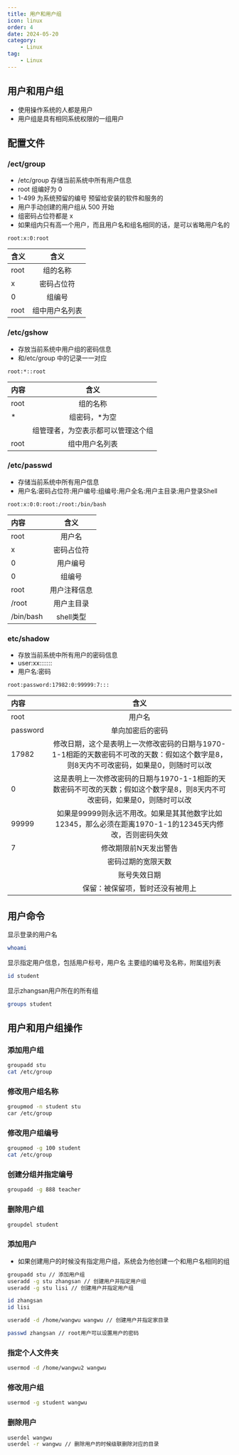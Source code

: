 ```yaml
---
title: 用户和用户组
icon: linux
order: 4
date: 2024-05-20
category:
    - Linux
tag:
    - Linux
---
```


## 用户和用户组

- 使用操作系统的人都是用户
- 用户组是具有相同系统权限的一组用户

## 配置文件

### /ect/group

- /etc/group 存储当前系统中所有用户信息
- root 组编好为 0
- 1-499 为系统预留的编号 预留给安装的软件和服务的
- 用户手动创建的用户组从 500 开始
- 组密码占位符都是 x
- 如果组内只有高一个用户，而且用户名和组名相同的话，是可以省略用户名的

`root:x:0:root`

| 含义 |      含义      |
| :--- | :------------: |
| root |    组的名称    |
| x    |   密码占位符   |
| 0    |     组编号     |
| root | 组中用户名列表 |

### /etc/gshow

- 存放当前系统中用户组的密码信息
- 和/etc/group 中的记录一一对应

`root:*::root`

| 内容 |                含义                |
| :--- | :--------------------------------: |
| root |              组的名称              |
| *    |           组密码，*为空            |
|      | 组管理者，为空表示都可以管理这个组 |
| root |           组中用户名列表           |

### /etc/passwd

- 存储当前系统中所有用户信息
- 用户名:密码占位符:用户编号:组编号:用户全名:用户主目录:用户登录Shell

`root:x:0:0:root:/root:/bin/bash`

| 内容      |     含义     |
| :-------- | :----------: |
| root      |    用户名    |
| x         |  密码占位符  |
| 0         |   用户编号   |
| 0         |    组编号    |
| root      | 用户注释信息 |
| /root     |  用户主目录  |
| /bin/bash |  shell类型   |

### etc/shadow

- 存放当前系统中所有用户的密码信息
- user:xx:::::::
- 用户名:密码

`root:password:17982:0:99999:7:::`

| 内容     |                                                                  含义                                                                   |
| :------- | :-------------------------------------------------------------------------------------------------------------------------------------: |
| root     |                                                                 用户名                                                                  |
| password |                                                            单向加密后的密码                                                             |
| 17982    | 修改日期，这个是表明上一次修改密码的日期与1970-1-1相距的天数密码不可改的天数：假如这个数字是8，则8天内不可改密码，如果是0，则随时可以改 |
| 0        |       这是表明上一次修改密码的日期与1970-1-1相距的天数密码不可改的天数；假如这个数字是8，则8天内不可改密码，如果是0，则随时可以改       |
| 99999    |                 如果是99999则永远不用改。如果是其其他数字比如12345，那么必须在距离1970-1-1的12345天内修改，否则密码失效                 |
| 7        |                                                          修改期限前N天发出警告                                                          |
|          |                                                           密码过期的宽限天数                                                            |
|          |                                                              账号失效日期                                                               |
|          |                                                    保留：被保留项，暂时还没有被用上                                                     |

## 用户命令

显示登录的用户名

```bash
whoami
```

显示指定用户信息，包括用户标号，用户名 主要组的编号及名称，附属组列表

```bash
id student
```

显示zhangsan用户所在的所有组

```bash
groups student
```

## 用户和用户组操作

### 添加用户组

```bash
groupadd stu
cat /etc/group
```

### 修改用户组名称

```bash
groupmod -n student stu
car /etc/group
```

### 修改用户组编号

```bash
groupmod -g 100 student
cat /etc/group
```

### 创建分组并指定编号

```bash
groupadd -g 888 teacher
```

### 删除用户组

```bash
groupdel student
```

### 添加用户

- 如果创建用户的时候没有指定用户组，系统会为他创建一个和用户名相同的组

```bash
groupadd stu // 添加用户组
useradd -g stu zhangsan // 创建用户并指定用户组
useradd -g stu lisi // 创建用户并指定用户组

id zhangsan
id lisi

useradd -d /home/wangwu wangwu // 创建用户并指定家目录

passwd zhangsan // root用户可以设置用户的密码
```

### 指定个人文件夹

```bash
usermod -d /home/wangwu2 wangwu
```

### 修改用户组

```bash
usermod -g student wangwu
```

### 删除用户

```bash
userdel wangwu
userdel -r wangwu // 删除用户的时候级联删除对应的目录
```
